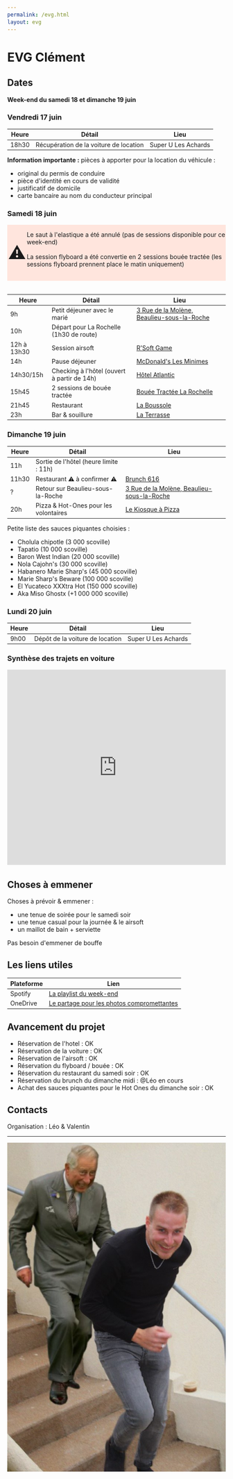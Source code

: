 ```yaml
---
permalink: /evg.html
layout: evg
---
```


# EVG Clément

## Dates

**Week-end du samedi 18 et dimanche 19 juin**

### Vendredi 17 juin

Heure | Détail | Lieu
----- | ------ | ----
18h30 | Récupération de la voiture de location | Super U Les Achards

**Information importante  :** pièces à apporter pour la location du véhicule :

- original du permis de conduire
- pièce d'identité en cours de validité
- justificatif de domicile
- carte bancaire au nom du conducteur principal

### Samedi 18 juin

<div style="background-color: #FFE5DD; display: flex;">
  <div style="width: 80px; text-align: center;"><p style="font-size: 40px;">⚠️</p></div>
  <div>
    <p>Le saut à l'elastique a été annulé (pas de sessions disponible pour ce week-end)<br><br>La session flyboard a été convertie en 2 sessions bouée tractée (les sessions flyboard prennent place le matin uniquement)</p>
  </div>
</div>

<br>

Heure | Détail | Lieu
----- | ------ | ----
9h | Petit déjeuner avec le marié | [3 Rue de la Molène, Beaulieu-sous-la-Roche](https://goo.gl/maps/kwypuVizZA9okams8)
10h | Départ pour La Rochelle (1h30 de route) |
12h à 13h30 | Session airsoft | [R'Soft Game](https://g.page/R-soft-Game?share)
14h | Pause déjeuner | [McDonald's Les Minimes](https://goo.gl/maps/WpmR7sVwwZt2Yz7P9)
14h30/15h | Checking à l'hôtel (ouvert à partir de 14h) | [Hôtel Atlantic](https://goo.gl/maps/1WBiEvgxKCLvLzbp9)
15h45 | 2 sessions de bouée tractée | [Bouée Tractée La Rochelle](https://goo.gl/maps/uMdMk4xYboj4X9A27)
21h45 | Restaurant | [La Boussole](https://g.page/la-boussole-la-rochelle?share)
23h | Bar & souillure | [La Terrasse](https://g.page/laterrasselr?share)

### Dimanche 19 juin

Heure | Détail | Lieu
----- | ------ | ----
11h | Sortie de l'hôtel (heure limite : 11h) |
11h30 | Restaurant ⚠️ à confirmer ⚠️ | [Brunch 616](https://g.page/brunch616?share)
? | Retour sur Beaulieu-sous-la-Roche | [3 Rue de la Molène, Beaulieu-sous-la-Roche](https://goo.gl/maps/kwypuVizZA9okams8)
20h | Pizza & Hot-Ones pour les volontaires | [Le Kiosque à Pizza](https://goo.gl/maps/zH9YpPCe7mKcXmsTA)

Petite liste des sauces piquantes choisies :

- Cholula chipotle (3 000 scoville)
- Tapatio (10 000 scoville)
- Baron West Indian (20 000 scoville)
- Nola Cajohn's (30 000 scoville)
- Habanero Marie Sharp's (45 000 scoville)
- Marie Sharp's Beware (100 000 scoville)
- El Yucateco XXXtra Hot (150 000 scoville)
- Aka Miso Ghostx (+1 000 000 scoville)

### Lundi 20 juin

Heure | Détail | Lieu
----- | ------ | ----
9h00 | Dépôt de la voiture de location | Super U Les Achards

### Synthèse des trajets  en voiture

<iframe src="https://www.google.com/maps/embed?pb=!1m34!1m12!1m3!1d352217.8607269634!2d-1.5693426537452777!3d46.39513450925847!2m3!1f0!2f0!3f0!3m2!1i1024!2i768!4f13.1!4m19!3e0!4m5!1s0x480437e038af086f%3A0x26bd1fbd5ed85c99!2sBeaulieu-sous-la-Roche!3m2!1d46.677521!2d-1.610318!4m5!1s0x4801499996680af7%3A0x3f5ebfca716a2147!2sR&#39;soft%20Game%20-%20Terrain%20d&#39;Airsoft%20indoor%20%2F%20Paintball%20%2FL&#39;activit%C3%A9%20de%20loisir%20%C3%A0%20La%20Rochelle%20-%20Aigrefeuille%20d&#39;Aunis%2C%20zi%20des%20grands%20champs%2C%20Aigrefeuille-d&#39;Aunis!3m2!1d46.1134322!2d-0.9735727999999999!4m5!1s0x48015383c9253d75%3A0x405d39260ee9640!2sLa%20Rochelle!3m2!1d46.160329!2d-1.151139!5e0!3m2!1sen!2sfr!4v1653127901443!5m2!1sen!2sfr" width="100%" height="450" style="border:0;" allowfullscreen="" loading="lazy" referrerpolicy="no-referrer-when-downgrade"></iframe>

## Choses à emmener

Choses à prévoir & emmener :

- une tenue de soirée pour le samedi soir
- une tenue casual pour la journée & le airsoft
- un maillot de bain + serviette

Pas besoin d'emmener de bouffe

## Les liens utiles

Plateforme | Lien
---------- | ----
Spotify | [La playlist du week-end](https://open.spotify.com/playlist/0mYFHXW6temhSXGNnjs3iC?si=8bf133a43ce3436f)
OneDrive | [Le partage pour les photos compromettantes](https://1drv.ms/u/s!AmiqB-xYe-mKwnPnMHLN_qhG4fBC?e=ubzxxG)

## Avancement du projet

- Réservation de l'hotel : OK
- Réservation de la voiture : OK
- Réservation de l'airsoft : OK
- Réservation du flyboard / bouée : OK
- Réservation du restaurant du samedi soir : OK
- Réservation du brunch du dimanche midi : @Léo en cours
- Achat des sauces piquantes pour le Hot Ones du dimanche soir : OK



## Contacts

Organisation : Léo & Valentin

---

![Clement vs. Le Prince Charles](/evg/meme.jpg)
